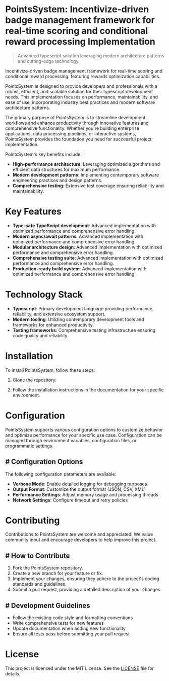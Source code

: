 <!-- fallback_PointsSystem_20250810005524_51741 -->

# PointsSystem: Incentivize-driven badge management framework for real-time scoring and conditional reward processing Implementation
> Advanced typescript solution leveraging modern architecture patterns and cutting-edge technology.

Incentivize-driven badge management framework for real-time scoring and conditional reward processing. featuring rewards optimization capabilities.

PointsSystem is designed to provide developers and professionals with a robust, efficient, and scalable solution for their typescript development needs. This implementation focuses on performance, maintainability, and ease of use, incorporating industry best practices and modern software architecture patterns.

The primary purpose of PointsSystem is to streamline development workflows and enhance productivity through innovative features and comprehensive functionality. Whether you're building enterprise applications, data processing pipelines, or interactive systems, PointsSystem provides the foundation you need for successful project implementation.

PointsSystem's key benefits include:

* **High-performance architecture**: Leveraging optimized algorithms and efficient data structures for maximum performance.
* **Modern development patterns**: Implementing contemporary software engineering practices and design patterns.
* **Comprehensive testing**: Extensive test coverage ensuring reliability and maintainability.

# Key Features

* **Type-safe TypeScript development**: Advanced implementation with optimized performance and comprehensive error handling.
* **Modern async/await patterns**: Advanced implementation with optimized performance and comprehensive error handling.
* **Modular architecture design**: Advanced implementation with optimized performance and comprehensive error handling.
* **Comprehensive testing suite**: Advanced implementation with optimized performance and comprehensive error handling.
* **Production-ready build system**: Advanced implementation with optimized performance and comprehensive error handling.

# Technology Stack

* **Typescript**: Primary development language providing performance, reliability, and extensive ecosystem support.
* **Modern tooling**: Utilizing contemporary development tools and frameworks for enhanced productivity.
* **Testing frameworks**: Comprehensive testing infrastructure ensuring code quality and reliability.

# Installation

To install PointsSystem, follow these steps:

1. Clone the repository:


2. Follow the installation instructions in the documentation for your specific environment.

# Configuration

PointsSystem supports various configuration options to customize behavior and optimize performance for your specific use case. Configuration can be managed through environment variables, configuration files, or programmatic settings.

## # Configuration Options

The following configuration parameters are available:

* **Verbose Mode**: Enable detailed logging for debugging purposes
* **Output Format**: Customize the output format (JSON, CSV, XML)
* **Performance Settings**: Adjust memory usage and processing threads
* **Network Settings**: Configure timeout and retry policies

# Contributing

Contributions to PointsSystem are welcome and appreciated! We value community input and encourage developers to help improve this project.

## # How to Contribute

1. Fork the PointsSystem repository.
2. Create a new branch for your feature or fix.
3. Implement your changes, ensuring they adhere to the project's coding standards and guidelines.
4. Submit a pull request, providing a detailed description of your changes.

## # Development Guidelines

* Follow the existing code style and formatting conventions
* Write comprehensive tests for new features
* Update documentation when adding new functionality
* Ensure all tests pass before submitting your pull request

# License

This project is licensed under the MIT License. See the [LICENSE](https://github.com/laurindoisaac/PointsSystem/blob/main/LICENSE) file for details.
